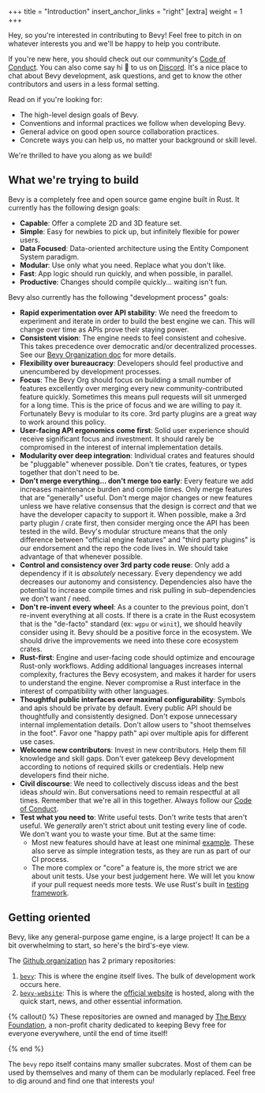+++
title = "Introduction"
insert_anchor_links = "right"
[extra]
weight = 1
+++

Hey, so you're interested in contributing to Bevy! Feel free to pitch in on whatever interests you and we'll be happy to help you contribute.

If you're new here, you should check out our community's [Code of Conduct]. You can also come say hi :wave: to us on [Discord]. It's a nice place to chat about Bevy development, ask questions, and get to know the other contributors and users in a less formal setting.

[Code of Conduct]: https://github.com/bevyengine/bevy/blob/main/CODE_OF_CONDUCT.md
[Discord]: https://discord.gg/bevy

Read on if you're looking for:

- The high-level design goals of Bevy.
- Conventions and informal practices we follow when developing Bevy.
- General advice on good open source collaboration practices.
- Concrete ways you can help us, no matter your background or skill level.

We're thrilled to have you along as we build!

## What we're trying to build

Bevy is a completely free and open source game engine built in Rust. It currently has the following design goals:

- **Capable**: Offer a complete 2D and 3D feature set.
- **Simple**: Easy for newbies to pick up, but infinitely flexible for power users.
- **Data Focused**: Data-oriented architecture using the Entity Component System paradigm.
- **Modular**: Use only what you need. Replace what you don't like.
- **Fast**: App logic should run quickly, and when possible, in parallel.
- **Productive**: Changes should compile quickly... waiting isn't fun.

Bevy also currently has the following "development process" goals:

- **Rapid experimentation over API stability**: We need the freedom to experiment and iterate in order to build the best engine we can. This will change over time as APIs prove their staying power.
- **Consistent vision**: The engine needs to feel consistent and cohesive. This takes precedence over democratic and/or decentralized processes. See our [Bevy Organization doc] for more details.
- **Flexibility over bureaucracy**: Developers should feel productive and unencumbered by development processes.
- **Focus**: The Bevy Org should focus on building a small number of features excellently over merging every new community-contributed feature quickly. Sometimes this means pull requests will sit unmerged for a long time. This is the price of focus and we are willing to pay it. Fortunately Bevy is modular to its core. 3rd party plugins are a great way to work around this policy.
- **User-facing API ergonomics come first**: Solid user experience should receive significant focus and investment. It should rarely be compromised in the interest of internal implementation details.
- **Modularity over deep integration**: Individual crates and features should be "pluggable" whenever possible. Don't tie crates, features, or types together that don't need to be.
- **Don't merge everything... don't merge too early**: Every feature we add increases maintenance burden and compile times. Only merge features that are "generally" useful. Don't merge major changes or new features unless we have relative consensus that the design is correct *and* that we have the developer capacity to support it. When possible, make a 3rd party plugin / crate first, then consider merging once the API has been tested in the wild. Bevy's modular structure means that the only difference between "official engine features" and "third party plugins" is our endorsement and the repo the code lives in. We should take advantage of that whenever possible.
- **Control and consistency over 3rd party code reuse**: Only add a dependency if it is *absolutely* necessary. Every dependency we add decreases our autonomy and consistency. Dependencies also have the potential to increase compile times and risk pulling in sub-dependencies we don't want / need.
- **Don't re-invent every wheel**: As a counter to the previous point, don't re-invent everything at all costs. If there is a crate in the Rust ecosystem that is the "de-facto" standard (ex: `wgpu` or `winit`), we should heavily consider using it. Bevy should be a positive force in the ecosystem. We should drive the improvements we need into these core ecosystem crates.
- **Rust-first**: Engine and user-facing code should optimize and encourage Rust-only workflows. Adding additional languages increases internal complexity, fractures the Bevy ecosystem, and makes it harder for users to understand the engine. Never compromise a Rust interface in the interest of compatibility with other languages.
- **Thoughtful public interfaces over maximal configurability**: Symbols and apis should be private by default. Every public API should be thoughtfully and consistently designed. Don't expose unnecessary internal implementation details. Don't allow users to "shoot themselves in the foot". Favor one "happy path" api over multiple apis for different use cases.
- **Welcome new contributors**: Invest in new contributors. Help them fill knowledge and skill gaps. Don't ever gatekeep Bevy development according to notions of required skills or credentials. Help new developers find their niche.
- **Civil discourse**: We need to collectively discuss ideas and the best ideas *should* win. But conversations need to remain respectful at all times. Remember that we're all in this together. Always follow our [Code of Conduct].
- **Test what you need to**: Write useful tests. Don't write tests that aren't useful. We *generally* aren't strict about unit testing every line of code. We don't want you to waste your time. But at the same time:
    - Most new features should have at least one minimal [example](https://github.com/bevyengine/bevy/tree/main/examples). These also serve as simple integration tests, as they are run as part of our CI process.
    - The more complex or "core" a feature is, the more strict we are about unit tests. Use your best judgement here. We will let you know if your pull request needs more tests. We use Rust's built in [testing framework].

[Bevy Organization doc]: https://github.com/bevyengine/bevy/blob/main/docs/the_bevy_organization.md
[testing framework]: https://doc.rust-lang.org/book/ch11-01-writing-tests.html

## Getting oriented

Bevy, like any general-purpose game engine, is a large project! It can be a bit overwhelming to start, so here's the bird's-eye view.

The [Github organization] has 2 primary repositories:

[Github organization]: https://github.com/bevyengine

1. [`bevy`]: This is where the engine itself lives. The bulk of development work occurs here.
2. [`bevy-website`]: This is where the [official website] is hosted, along with the quick start, news, and other essential information.

[`bevy`]: https://github.com/bevyengine/bevy
[`bevy-website`]: https://github.com/bevyengine/bevy-website
[official website]: https://bevyengine.org

{% callout() %}
These repositories are owned and managed by [The Bevy Foundation], a non-profit charity dedicated to keeping Bevy free for everyone everywhere, until the end of time itself!

[The Bevy Foundation]: https://bevyengine.org/foundation/
{% end %}

The `bevy` repo itself contains many smaller subcrates. Most of them can be used by themselves and many of them can be modularly replaced. Feel free to dig around and find one that interests you!
